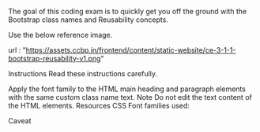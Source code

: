 The goal of this coding exam is to quickly get you off the ground with the Bootstrap class names and Reusability concepts.

Use the below reference image.

url : "https://assets.ccbp.in/frontend/content/static-website/ce-3-1-1-bootstrap-reusability-v1.png"

Instructions
Read these instructions carefully.

Apply the font family to the HTML main heading and paragraph elements with the same custom class name text.
Note
Do not edit the text content of the HTML elements.
Resources
CSS Font families used:

Caveat
